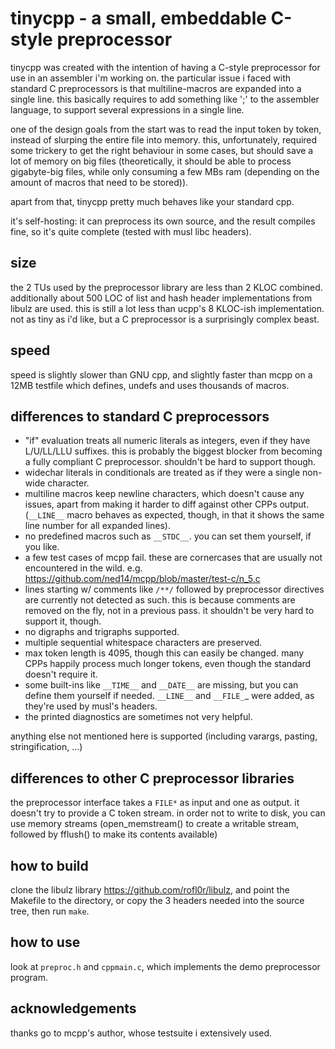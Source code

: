 tinycpp - a small, embeddable C-style preprocessor
==================================================

tinycpp was created with the intention of having a C-style preprocessor
for use in an assembler i'm working on.
the particular issue i faced with standard C preprocessors is that
multiline-macros are expanded into a single line. this basically
requires to add something like ';' to the assembler language, to support
several expressions in a single line.

one of the design goals from the start was to read the input token by
token, instead of slurping the entire file into memory.
this, unfortunately, required some trickery to get the right behaviour
in some cases, but should save a lot of memory on big files
(theoretically, it should be able to process gigabyte-big files, while
only consuming a few MBs ram (depending on the amount of macros that
need to be stored)).

apart from that, tinycpp pretty much behaves like your standard cpp.

it's self-hosting: it can preprocess its own source, and the result
compiles fine, so it's quite complete (tested with musl libc headers).

size
----
the 2 TUs used by the preprocessor library are less than 2 KLOC combined.
additionally about 500 LOC of list and hash header implementations from
libulz are used. this is still a lot less than ucpp's 8 KLOC-ish
implementation. not as tiny as i'd like, but a C preprocessor is a
surprisingly complex beast.

speed
-----
speed is slightly slower than GNU cpp, and slightly faster than mcpp on
a 12MB testfile which defines, undefs and uses thousands of macros.

differences to standard C preprocessors
---------------------------------------

- "if" evaluation treats all numeric literals as integers, even if they
  have L/U/LL/LLU suffixes. this is probably the biggest blocker from
  becoming a fully compliant C preprocessor.
  shouldn't be hard to support though.
- widechar literals in conditionals are treated as if they were a single
  non-wide character.
- multiline macros keep newline characters, which doesn't cause any
  issues, apart from making it harder to diff against other CPPs output.
  (`__LINE__` macro behaves as expected, though, in that it shows the same
  line number for all expanded lines).
- no predefined macros such as `__STDC__`. you can set them yourself, if
  you like.
- a few test cases of mcpp fail. these are cornercases that are usually
  not encountered in the wild.
  e.g. https://github.com/ned14/mcpp/blob/master/test-c/n_5.c
- lines starting w/ comments like `/**/` followed by preprocessor directives
  are currently not detected as such. this is because comments are removed
  on the fly, not in a previous pass. it shouldn't be very hard to support
  it, though.
- no digraphs and trigraphs supported.
- multiple sequential whitespace characters are preserved.
- max token length is 4095, though this can easily be changed.
  many CPPs happily process much longer tokens, even though the standard
  doesn't require it.
- some built-ins like `__TIME__` and `__DATE__` are missing, but you can
  define them yourself if needed. `__LINE__` and `__FILE_`_ were added,
  as they're used by musl's headers.
- the printed diagnostics are sometimes not very helpful.

anything else not mentioned here is supported (including varargs, pasting,
stringification, ...)

differences to other C preprocessor libraries
---------------------------------------------

the preprocessor interface takes a `FILE*` as input and one as output.
it doesn't try to provide a C token stream.
in order not to write to disk, you can use memory streams
(open_memstream() to create a writable stream, followed by fflush() to
make its contents available)

how to build
------------
clone the libulz library https://github.com/rofl0r/libulz, and point the
Makefile to the directory, or copy the 3 headers needed into the source
tree, then run `make`.

how to use
----------
look at `preproc.h` and `cppmain.c`, which implements the demo preprocessor
program.

acknowledgements
----------------
thanks go to mcpp's author, whose testsuite i extensively used.


